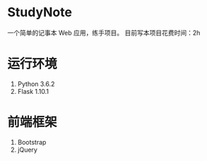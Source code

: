 # StudyNote
一个简单的记事本 Web 应用，练手项目。
目前写本项目花费时间：2h

# 运行环境
1. Python 3.6.2
2. Flask 1.10.1

# 前端框架
1. Bootstrap
2. jQuery

